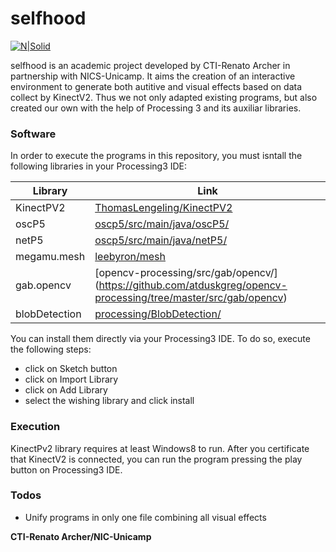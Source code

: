 # selfhood

[![N|Solid](https://cldup.com/dTxpPi9lDf.thumb.png)](https://nodesource.com/products/nsolid)

selfhood is an academic project developed by CTI-Renato Archer in partnership with NICS-Unicamp. It aims the creation of an interactive environment to generate both autitive and visual effects based on data collect by KinectV2. Thus we not only adapted existing programs, but also created our own with the help of Processing 3 and its auxiliar libraries. 


### Software

In order to execute the programs in this repository, you must isntall the following libraries in your Processing3 IDE:

| Library | Link |
| ------ | ------ |
| KinectPV2 | [ThomasLengeling/KinectPV2](https://github.com/ThomasLengeling/KinectPV2) |
| oscP5 | [oscp5/src/main/java/oscP5/](https://github.com/sojamo/oscp5) |
| netP5 | [oscp5/src/main/java/netP5/](https://github.com/sojamo/oscp5/tree/master/src/main/java/netP5) |
| megamu.mesh | [leebyron/mesh](https://github.com/leebyron/mesh) |
| gab.opencv | [opencv-processing/src/gab/opencv/] (https://github.com/atduskgreg/opencv-processing/tree/master/src/gab/opencv)|
| blobDetection | [processing/BlobDetection/](http://www.v3ga.net/processing/BlobDetection/) |

You can install them directly via your Processing3 IDE. To do so, execute the following steps:

- click on Sketch button
- click on Import Library
- click on Add Library
- select the wishing library and click install

### Execution

KinectPv2 library requires at least Windows8 to run.
After you certificate that KinectV2 is connected, you can run the program pressing the play button on Processing3 IDE.



### Todos

 - Unify programs in only one  file combining all visual effects




**CTI-Renato Archer/NIC-Unicamp**

[//]: # (These are reference links used in the body of this note and get stripped out when the markdown processor does its job. There is no need to format nicely because it shouldn't be seen. Thanks SO - http://stackoverflow.com/questions/4823468/store-comments-in-markdown-syntax)


   [dill]: <https://github.com/joemccann/dillinger>
   [git-repo-url]: <https://github.com/joemccann/dillinger.git>
   [john gruber]: <http://daringfireball.net>
   [df1]: <http://daringfireball.net/projects/markdown/>
   [markdown-it]: <https://github.com/markdown-it/markdown-it>
   [Ace Editor]: <http://ace.ajax.org>
   [node.js]: <http://nodejs.org>
   [Twitter Bootstrap]: <http://twitter.github.com/bootstrap/>
   [jQuery]: <http://jquery.com>
   [@tjholowaychuk]: <http://twitter.com/tjholowaychuk>
   [express]: <http://expressjs.com>
   [AngularJS]: <http://angularjs.org>
   [Gulp]: <http://gulpjs.com>

   [PlDb]: <https://github.com/ThomasLengeling/KinectPV2>
   [PlGh]: <https://github.com/sojamo/oscp5>
   [PlGd]: <https://github.com/sojamo/oscp5/tree/master/src/main/java/netP5>
   [PlOd]: <https://github.com/leebyron/mesh>
   [PlMe]: <https://github.com/atduskgreg/opencv-processing/tree/master/src/gab/opencv>
   [PlGa]: <http://www.v3ga.net/processing/BlobDetection/>
